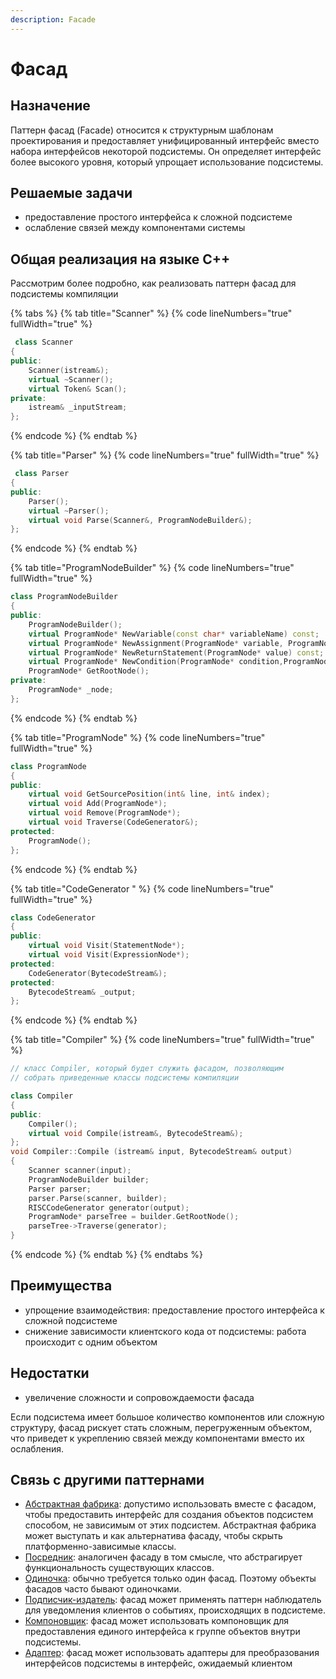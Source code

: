 ```yaml
---
description: Facade
---
```


# Фасад

## Назначение

Паттерн фасад (Facade) относится к структурным шаблонам проектирования и предоставляет унифицированный интерфейс вместо набора интерфейсов некоторой подсистемы. Он определяет интерфейс более высокого уровня, который упрощает использование подсистемы.

## Решаемые задачи

* предоставление простого интерфейса к сложной подсистеме
* ослабление связей между компонентами системы

## Общая реализация на языке С++

Рассмотрим более подробно, как реализовать паттерн фасад для подсистемы компиляции

{% tabs %}
{% tab title="Scanner" %}
{% code lineNumbers="true" fullWidth="true" %}
```cpp
 class Scanner 
{
public:
    Scanner(istream&);
    virtual ~Scanner();
    virtual Token& Scan();
private:
    istream& _inputStream;
};
```
{% endcode %}
{% endtab %}

{% tab title="Parser" %}
{% code lineNumbers="true" fullWidth="true" %}
```cpp
 class Parser 
{
public:
    Parser();
    virtual ~Parser();
    virtual void Parse(Scanner&, ProgramNodeBuilder&);
};
```
{% endcode %}
{% endtab %}

{% tab title="ProgramNodeBuilder" %}
{% code lineNumbers="true" fullWidth="true" %}
```cpp
class ProgramNodeBuilder 
{
public:
    ProgramNodeBuilder();
    virtual ProgramNode* NewVariable(const char* variableName) const;
    virtual ProgramNode* NewAssignment(ProgramNode* variable, ProgramNode* expression) const;
    virtual ProgramNode* NewReturnStatement(ProgramNode* value) const;
    virtual ProgramNode* NewCondition(ProgramNode* condition,ProgramNode* truePart, ProgramNode* falsePart) const;
    ProgramNode* GetRootNode();
private:
    ProgramNode* _node;
};
```
{% endcode %}
{% endtab %}

{% tab title="ProgramNode" %}
{% code lineNumbers="true" fullWidth="true" %}
```cpp
class ProgramNode
{
public:
    virtual void GetSourcePosition(int& line, int& index);
    virtual void Add(ProgramNode*);
    virtual void Remove(ProgramNode*);
    virtual void Traverse(CodeGenerator&);
protected:
    ProgramNode();
};
```
{% endcode %}
{% endtab %}

{% tab title="CodeGenerator " %}
{% code lineNumbers="true" fullWidth="true" %}
```cpp
class CodeGenerator 
{
public:
    virtual void Visit(StatementNode*);
    virtual void Visit(ExpressionNode*);
protected:
    CodeGenerator(BytecodeStream&);
protected:
    BytecodeStream& _output;
};
```
{% endcode %}
{% endtab %}

{% tab title="Compiler" %}
{% code lineNumbers="true" fullWidth="true" %}
```cpp
// класс Compiler, который будет служить фасадом, позволяющим 
// собрать приведенные классы подсистемы компиляции 

class Compiler 
{
public:
    Compiler();
    virtual void Compile(istream&, BytecodeStream&);
};
void Compiler::Compile (istream& input, BytecodeStream& output) 
{
    Scanner scanner(input);
    ProgramNodeBuilder builder;
    Parser parser;
    parser.Parse(scanner, builder);
    RISCCodeGenerator generator(output);
    ProgramNode* parseTree = builder.GetRootNode();
    parseTree->Traverse(generator);
}
```
{% endcode %}
{% endtab %}
{% endtabs %}

## Преимущества

* упрощение взаимодействия: предоставление простого интерфейса к сложной подсистеме
* снижение зависимости клиентского кода от подсистемы: работа происходит с одним объектом

## Недостатки

* увеличение сложности и сопровождаемости фасада

Если подсистема имеет большое количество компонентов или сложную структуру, фасад рискует стать сложным, перегруженным объектом, что приведет к укреплению связей между компонентами вместо их ослабления.

## Связь с другими паттернами

* [Абстрактная фабрика](../creationals-patterns/abstract-factory.md): допустимо использовать вместе с фасадом, чтобы предоставить интерфейс для создания объектов подсистем способом, не зависимым от этих подсистем. Абстрактная фабрика может выступать и как альтернатива фасаду, чтобы скрыть платформенно-зависимые классы.
* [Посредник](../behavioral-patterns/opekun.md): аналогичен фасаду в том смысле, что абстрагирует функциональность существующих классов.
* [Одиночка](../creationals-patterns/singleton.md): обычно требуется только один фасад. Поэтому объекты фасадов часто бывают одиночками.
* [Подписчик-издатель](../behavioral-patterns/follower-publisher.md): фасад может применять паттерн наблюдатель для уведомления клиентов о событиях, происходящих в подсистеме.
* [Компоновщик](composite.md): фасад может использовать компоновщик для предоставления единого интерфейса к группе объектов внутри подсистемы.
* [Адаптер](adapter/): фасад может использовать адаптеры для преобразования интерфейсов подсистемы в интерфейс, ожидаемый клиентом
